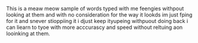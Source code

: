 This is a meaw meow sample of words typed with me feengies withpout looking at them and with no consideration for the way it lookds im just fping for it and snever stioppiing it i djust keep ityupeing withpuout doing back i can liearn to tyoe with more acccurascy and speed without reltuing aon looinking at them.